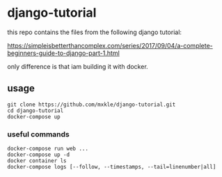 # django-tutorial

this repo contains the files from the following django tutorial:

https://simpleisbetterthancomplex.com/series/2017/09/04/a-complete-beginners-guide-to-django-part-1.html

only difference is that iam building it with docker.

## usage
```
git clone https://github.com/mxkle/django-tutorial.git
cd django-tutorial
docker-compose up
```

### useful commands
```
docker-compose run web ...
docker-compose up -d
docker container ls
docker-compose logs [--follow, --timestamps, --tail=linenumber|all]
```
